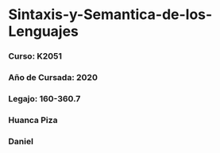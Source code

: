 # Sintaxis-y-Semantica-de-los-Lenguajes
### Curso: K2051
### Año de Cursada: 2020 
### Legajo: 160-360.7
### Huanca Piza
### Daniel
